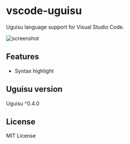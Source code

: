 # vscode-uguisu
Uguisu language support for Visual Studio Code.

<img alt="screenshot" src="https://raw.githubusercontent.com/uguisu-dev/vscode-uguisu/master/screenshot.png" />

## Features
- Syntax highlight

## Uguisu version
Uguisu ^0.4.0

## License
MIT License
